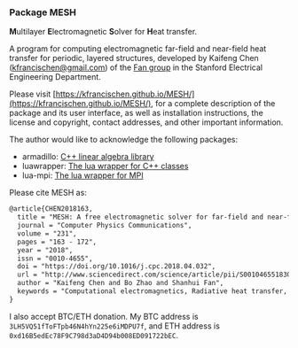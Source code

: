 ### Package MESH
**M**ultilayer **E**lectromagnetic **S**olver for **H**eat transfer.

A program for computing electromagnetic far-field and near-field heat transfer for periodic, layered
structures, developed by Kaifeng Chen (<kfrancischen@gmail.com>) of the
[Fan group](http://web.stanford.edu/group/fan/) in the Stanford Electrical Engineering Department.

Please visit [https://kfrancischen.github.io/MESH/](https://kfrancischen.github.io/MESH/), for a complete
description of the package and its user interface, as well as
installation instructions, the license and copyright, contact
addresses, and other important information.

The author would like to acknowledge the following packages:
* armadillo: [C++ linear algebra library](http://arma.sourceforge.net/)
* luawrapper: [The lua wrapper for C++ classes](https://bitbucket.org/alexames/luawrapper/src)
* lua-mpi: [The lua wrapper for MPI](https://github.com/jzrake/lua-mpi)

Please cite MESH as:

```latex
@article{CHEN2018163,      
  title = "MESH: A free electromagnetic solver for far-field and near-field radiative heat transfer for layered periodic structures",      
  journal = "Computer Physics Communications",       
  volume = "231",      
  pages = "163 - 172",       
  year = "2018",       
  issn = "0010-4655",     
  doi = "https://doi.org/10.1016/j.cpc.2018.04.032",      
  url = "http://www.sciencedirect.com/science/article/pii/S0010465518301486",       
  author = "Kaifeng Chen and Bo Zhao and Shanhui Fan",      
  keywords = "Computational electromagnetics, Radiative heat transfer, Rigorous coupled wave analysis, Scattering matrix method, Fourier model method"      
}
```
I also accept BTC/ETH donation. My BTC address is `3LH5VQ51fToFTpb46N4hYn225e6iMDPU7f`, and ETH address is `0xd16B5edEc78F9C798d3aD4D94b008ED091722bEC`.
